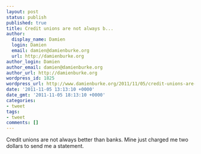 ```yaml
---
layout: post
status: publish
published: true
title: Credit unions are not always b...
author:
  display_name: Damien
  login: Damien
  email: damien@damienburke.org
  url: http://damienburke.org
author_login: Damien
author_email: damien@damienburke.org
author_url: http://damienburke.org
wordpress_id: 1825
wordpress_url: http://www.damienburke.org/2011/11/05/credit-unions-are-not-always-b/
date: '2011-11-05 13:13:10 +0000'
date_gmt: '2011-11-05 18:13:10 +0000'
categories:
- tweet
tags:
- tweet
comments: []
---
```

<p>Credit unions are not always better than banks. Mine just charged me two dollars to send me a statement.</p>
